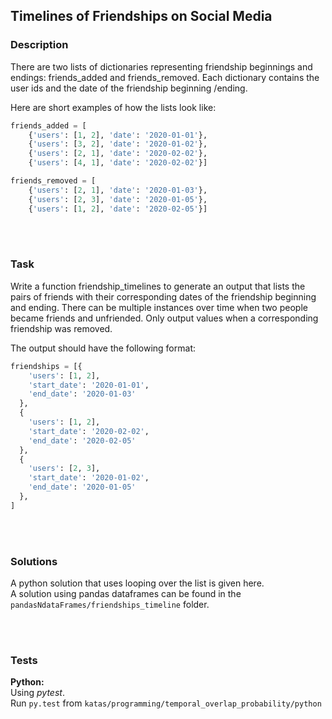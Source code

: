 ## Timelines of Friendships on Social Media

### Description
There are two lists of dictionaries representing friendship beginnings and endings: 
friends_added and friends_removed. Each dictionary contains the user ids and the date
of the friendship beginning /ending.

Here are short examples of how the lists look like:
```python
friends_added = [
    {'users': [1, 2], 'date': '2020-01-01'},
    {'users': [3, 2], 'date': '2020-01-02'},
    {'users': [2, 1], 'date': '2020-02-02'},
    {'users': [4, 1], 'date': '2020-02-02'}]

friends_removed = [
    {'users': [2, 1], 'date': '2020-01-03'},
    {'users': [2, 3], 'date': '2020-01-05'},
    {'users': [1, 2], 'date': '2020-02-05'}]
```

<br><br>
### Task
Write a function friendship_timelines to generate an output that lists the pairs of friends 
with their corresponding dates of the friendship beginning and ending. There can be multiple 
instances over time when two people became friends and unfriended. Only output values when a 
corresponding friendship was removed.

The output should have the following format:
```python
friendships = [{
    'users': [1, 2],
    'start_date': '2020-01-01',
    'end_date': '2020-01-03'
  },
  {
    'users': [1, 2],
    'start_date': '2020-02-02',
    'end_date': '2020-02-05'
  },
  {
    'users': [2, 3],
    'start_date': '2020-01-02',
    'end_date': '2020-01-05'
  },
]
```

<br><br>
### Solutions
A python solution that uses looping over the list is given here.  
A solution using pandas dataframes can be found in the `pandasNdataFrames/friendships_timeline` folder.

<br><br>
### Tests

**Python:**   
Using _pytest_.  
Run `py.test` from `katas/programming/temporal_overlap_probability/python`

<br><br>
